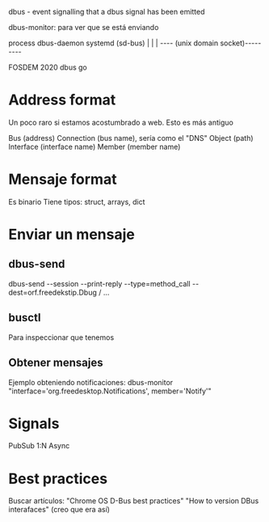 dbus - event signalling that a dbus signal has been emitted

dbus-monitor: para ver que se está enviando


process      dbus-daemon       systemd (sd-bus)
   |              |                 |
   ---- (unix domain socket)---------


FOSDEM 2020 dbus go

# Address format
Un poco raro si estamos acostumbrado a web. Esto es más antiguo


Bus (address)
Connection (bus name), sería como el "DNS"
Object (path)
Interface (interface name)
Member (member name)


# Mensaje format
Es binario
Tiene tipos: struct, arrays, dict


# Enviar un mensaje

## dbus-send
dbus-send --session --print-reply --type=method_call --dest=orf.freedekstip.Dbug / ...

## busctl
Para inspeccionar que tenemos

## Obtener mensajes
Ejemplo obteniendo notificaciones:
dbus-monitor "interface='org.freedesktop.Notifications', member='Notify'"


# Signals
PubSub 1:N
Async


# Best practices
Buscar artículos:
"Chrome OS D-Bus best practices"
"How to version DBus interafaces" (creo que era así)
